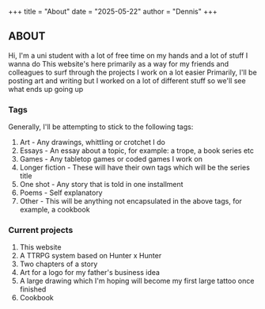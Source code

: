 +++
title = "About"
date = "2025-05-22"
author = "Dennis"
+++

## ABOUT

Hi, I'm a uni student with a lot of free time on my hands and a lot of stuff I wanna do
This website's here primarily as a way for my friends and colleagues to surf through the projects I work on a lot easier
Primarily, I'll be posting art and writing but I worked on a lot of different stuff so we'll see what ends up going up

### Tags

Generally, I'll be attempting to stick to the following tags:

1. Art - Any drawings, whittling or crotchet I do
2. Essays - An essay about a topic, for example: a trope, a book series etc
3. Games - Any tabletop games or coded games I work on
4. Longer fiction - These will have their own tags which will be the series title
5. One shot - Any story that is told in one installment
6. Poems - Self explanatory
7. Other - This will be anything not encapsulated in the above tags, for example, a cookbook

### Current projects

1. This website
2. A TTRPG system based on Hunter x Hunter
3. Two chapters of a story
4. Art for a logo for my father's business idea
5. A large drawing which I'm hoping will become my first large tattoo once finished
6. Cookbook
